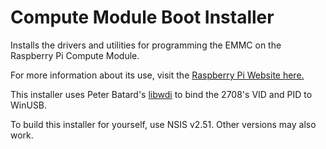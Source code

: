 Compute Module Boot Installer
=============================

Installs the drivers and utilities for programming the EMMC on the Raspberry Pi Compute Module.

For more information about its use, visit the [Raspberry Pi Website here.](https://www.raspberrypi.org/documentation/hardware/computemodule/cm-emmc-flashing.md)

This installer uses Peter Batard's [libwdi](https://github.com/pbatard/libwdi) to bind the 2708's VID and PID to WinUSB.

To build this installer for yourself, use NSIS v2.51. Other versions may also work.